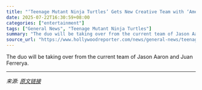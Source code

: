 ```yaml
---
title: "‘Teenage Mutant Ninja Turtles’ Gets New Creative Team with ‘American Born Chinese’ Creator Gene Luen Yang, Artist Freddie E. Williams II (Exclusive)"
date: 2025-07-22T16:30:59+08:00
categories: ["entertainment"]
tags: ["General News", "Teenage Mutant Ninja Turtles"]
summary: "The duo will be taking over from the current team of Jason Aaron and Juan Ferrerya."
source_url: "https://www.hollywoodreporter.com/news/general-news/teenage-mutant-ninja-turtles-gets-new-creative-team-1236324892/"
---
```


The duo will be taking over from the current team of Jason Aaron and Juan Ferrerya.

---

*来源: [原文链接](https://www.hollywoodreporter.com/news/general-news/teenage-mutant-ninja-turtles-gets-new-creative-team-1236324892/)*
